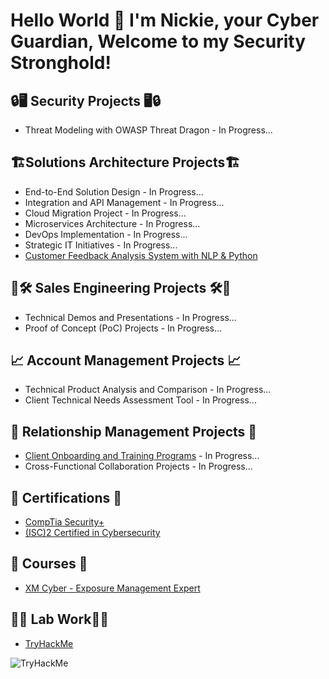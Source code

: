 ## <h1>Hello World 👋 I'm Nickie, your Cyber Guardian, Welcome to my Security Stronghold!</h1>
<h2>🔒🖥️ Security Projects 🖥️🔒</h2>

- Threat Modeling with OWASP Threat Dragon - In Progress...

<h2>🏗️Solutions Architecture Projects🏗️</h2>

- End-to-End Solution Design - In Progress...
- Integration and API Management - In Progress...
- Cloud Migration Project - In Progress...
- Microservices Architecture - In Progress...
- DevOps Implementation - In Progress...
- Strategic IT Initiatives - In Progress...
- [Customer Feedback Analysis System with NLP & Python](https://github.com/NickieNetDefense/Customer_Feedback_Analysis_System)

<h2>💸🛠️ Sales Engineering Projects 🛠️💸</h2>

- Technical Demos and Presentations - In Progress...
- Proof of Concept (PoC) Projects - In Progress...

<h2> 📈 Account Management Projects 📈 </h2>

- Technical Product Analysis and Comparison - In Progress...
- Client Technical Needs Assessment Tool - In Progress...

<h2>💼 Relationship Management Projects 💼</h2>

- [Client Onboarding and Training Programs](https://github.com/NickieNetDefense/Client_Onboarding_and_Training_Programs) - In Progress...
- Cross-Functional Collaboration Projects - In Progress...

<h2>📜 Certifications 📜</h2>

- [CompTia Security+](https://www.credly.com/earner/earned/badge/9c161bf6-0202-407a-acd7-7548b3ece7ed)
- [(ISC)2 Certified in Cybersecurity](https://www.credly.com/earner/earned/badge/59b41494-6df7-495e-8731-5e7be77919d6)

<h2>🏫 Courses 🏫</h2>

- [XM Cyber - Exposure Management Expert](https://www.credly.com/badges/0ca150d2-b7f9-45e7-9157-5c84fb4e5fae/public_url)

<h2>🧪🥼 Lab Work🥼🧪</h2>

- [TryHackMe](https://tryhackme.com/p/ellis.perez.nick)

<img src="https://tryhackme-badges.s3.amazonaws.com/ellis.perez.nick.png" alt="TryHackMe">

<!--
**NickieNetDefense/NickieNetDefense** is a ✨ _special_ ✨ repository because its `README.md` (this file) appears on your GitHub profile.

Here are some ideas to get you started:

- 🔭 I’m currently working on ...
- 🌱 I’m currently learning ...
- 👯 I’m looking to collaborate on ...
- 🤔 I’m looking for help with ...
- 💬 Ask me about ...
- 📫 How to reach me: ...
- 😄 Pronouns: ...
- ⚡ Fun fact: ...
-->
